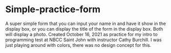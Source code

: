 # Simple-practice-form
A super simple form that you can input your name in and have it show in the display box, or you can display the title of the form in the display box. Both will display a photo.
Created October 16, 2021 as practice for my intro to programming test at NBCC Saint John with instructor Cathy Burchill. I was just playing around with colors, there was no design concept for this. 
